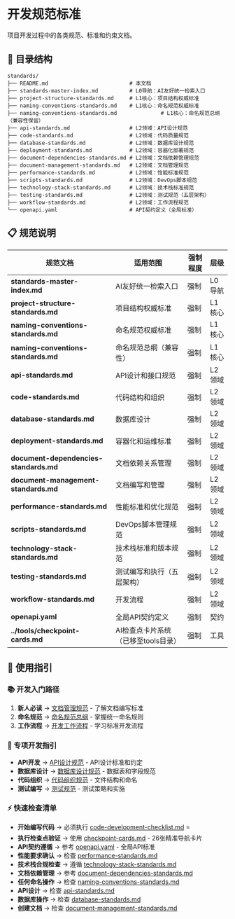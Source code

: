 <!--version info: v1.0.0, created: 2025-09-23, level: L2, dependencies: naming-conventions-standards.md,project-structure-standards.md-->

# 开发规范标准

项目开发过程中的各类规范、标准和约束文档。

## 📁 目录结构

```tree
standards/
├── README.md                          # 本文档
├── standards-master-index.md          # L0导航：AI友好统一检索入口
├── project-structure-standards.md     # L1核心：项目结构权威标准
├── naming-conventions-standards.md    # L1核心：命名规范权威标准
├── naming-conventions-standards.md              # L1核心：命名规范总纲（兼容性保留）
├── api-standards.md                   # L2领域：API设计规范
├── code-standards.md                  # L2领域：代码质量规范
├── database-standards.md              # L2领域：数据库设计规范
├── deployment-standards.md            # L2领域：容器化部署规范
├── document-dependencies-standards.md # L2领域：文档依赖管理规范
├── document-management-standards.md   # L2领域：文档管理规范
├── performance-standards.md           # L2领域：性能标准规范
├── scripts-standards.md               # L2领域：DevOps脚本规范
├── technology-stack-standards.md      # L2领域：技术栈标准规范
├── testing-standards.md               # L2领域：测试规范（五层架构）
├── workflow-standards.md              # L2领域：工作流程规范
└── openapi.yaml                       # API契约定义（全局标准）
```

## 📋 规范说明

| 规范文档 | 适用范围 | 强制程度 | 层级 |
|---------|---------|---------|-------|
| **standards-master-index.md** | AI友好统一检索入口 | 强制 | L0导航 |
| **project-structure-standards.md** | 项目结构权威标准 | 强制 | L1核心 |
| **naming-conventions-standards.md** | 命名规范权威标准 | 强制 | L1核心 |
| **naming-conventions-standards.md** | 命名规范总纲（兼容性） | 强制 | L1核心 |
| **api-standards.md** | API设计和接口规范 | 强制 | L2领域 |
| **code-standards.md** | 代码结构和组织 | 强制 | L2领域 |
| **database-standards.md** | 数据库设计 | 强制 | L2领域 |
| **deployment-standards.md** | 容器化和运维标准 | 强制 | L2领域 |
| **document-dependencies-standards.md** | 文档依赖关系管理 | 强制 | L2领域 |
| **document-management-standards.md** | 文档编写和管理 | 强制 | L2领域 |
| **performance-standards.md** | 性能标准和优化规范 | 强制 | L2领域 |
| **scripts-standards.md** | DevOps脚本管理规范 | 强制 | L2领域 |
| **technology-stack-standards.md** | 技术栈标准和版本规范 | 强制 | L2领域 |
| **testing-standards.md** | 测试编写和执行（五层架构） | 强制 | L2领域 |
| **workflow-standards.md** | 开发流程 | 强制 | L2领域 |
| **openapi.yaml** | 全局API契约定义 | 强制 | 契约 |
| **../tools/checkpoint-cards.md** | AI检查点卡片系统（已移至tools目录） | 强制 | 工具 |

## 🔗 使用指引

### 📚 开发入门路径
1. **新人必读** → [文档管理规范](document-management-standards.md) - 了解文档编写标准
2. **命名规范** → [命名规范总纲](naming-conventions-standards.md) - 掌握统一命名规则
3. **工作流程** → [开发工作流程](workflow-standards.md) - 学习标准开发流程

### 🎯 专项开发指引
- **API开发** → [API设计规范](api-standards.md) - API设计标准和约定
- **数据库设计** → [数据库设计规范](database-standards.md) - 数据表和字段规范
- **代码组织** → [代码组织规范](code-standards.md) - 文件结构和命名
- **测试编写** → [测试规范](testing-standards.md) - 测试策略和实施

### ⚡ 快速检查清单
- **开始编写代码** → 必须执行 [code-development-checklist.md](code-development-checklist.md) ⭐
- **执行检查点验证** → 使用 [checkpoint-cards.md](../tools/checkpoint-cards.md) - 26张精准导航卡片
- **API契约遵循** → 参考 [openapi.yaml](openapi.yaml) - 全局API标准
- **性能要求确认** → 检查 [performance-standards.md](performance-standards.md)
- **技术栈合规检查** → 遵循 [technology-stack-standards.md](technology-stack-standards.md)
- **文档依赖管理** → 参考 [document-dependencies-standards.md](document-dependencies-standards.md)
- **任何命名操作** → 检查 [naming-conventions-standards.md](naming-conventions-standards.md)
- **API设计** → 检查 [api-standards.md](api-standards.md)
- **数据库操作** → 检查 [database-standards.md](database-standards.md)
- **创建文档** → 检查 [document-management-standards.md](document-management-standards.md)
